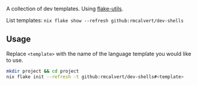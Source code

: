A collection of dev templates.
Using [flake-utils](https://github.com/numtide/flake-utils).

List templates:
```nix flake show --refresh github:rmcalvert/dev-shells```

## Usage
Replace `<template>` with the name of the language template you would like to use.
```sh
mkdir project && cd project
nix flake init --refresh -t github:rmcalvert/dev-shells#<template>
```
